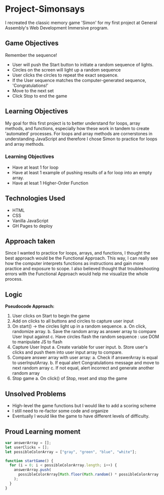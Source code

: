# Project-Simonsays

I recreated the classic memory game 'Simon' for my first project at General Assembly's Web Development Immersive program.

## Game Objectives

Remember the sequence!

- User will push the Start button to initiate a random sequence of lights.
- Circles on the screen will light up a random sequence
- User clicks the circles to repeat the exact sequence.
- If the User sequence matches the computer-generated sequence, 'Congratulations!'
- Move to the next set
- Click Stop to end the game

## Learning Objectives

My goal for this first project is to better understand for loops, array methods, and functions, especially how these work in tandem to create 'automated' processes. For loops and array methods are cornerstones in understanding JavaScript and therefore I chose Simon to practice for loops and array methods.

### Learning Objectives

- Have at least 1 for loop
- Have at least 1 example of pushing results of a for loop into an empty array.
- Have at lesat 1 Higher-Order Function

## Technologies Used

- HTML
- CSS
- Vanilla JavaScript
- GH Pages to deploy

## Approach taken

Since I wanted to practice for loops, arrays, and functions, I thought the best approach would be the Functional Approach. This way, I can really see how the computer interprets functions as instructions and gain more practice and exposure to scope. I also believed thought that troubleshooting errors with the Functional Approach would help me visualize the whole process.

## Logic

**Pseudocode Approach:**

1. User clicks on Start to begin the game
2. Add on clicks to all buttons and circles to capture user input
3. On start() -> the circles light up in a random sequence.
   a. On click, randomize array.
   b. Save the random array as answer array to compare User Input against
   c. Have circles flash the random sequence : use DOM to manipulate JS to flash
4. Capture User Input
   a. Create variable for user input.
   b. Store user's clicks and push them into user input array to compare.
5. Compare answer array with user array:
   a. Check if answerArray is equal to userInputArray.
   b. If equal alert Congratulations message and move to next random array
   c. If not equal, alert incorrect and generate another random array
6. Stop game
   a. On click() of Stop, reset and stop the game

## Unsolved Problems

- High-level the game functions but I would like to add a scoring scheme
- I still need to re-factor some code and organize
- Eventually I would like the game to have different levels of difficulty.

## Proud Learning moment

```javascript
var answerArray = [];
let userClicks = [];
let possibleColorArray = ["gray", "green", "blue", "white"];

function startGame() {
  for (i = 0; i < possibleColorArray.length; i++) {
    answerArray.push(
      possibleColorArray[Math.floor(Math.random() * possibleColorArray.length)]
    );
  }
}
```
